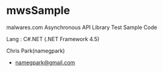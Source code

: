 # mwsSample
malwares.com Asynchronous API Library Test Sample Code

Lang : C#.NET (.NET Framework 4.5)

Chris Park(namegpark)
- namegpark@gmail.com
